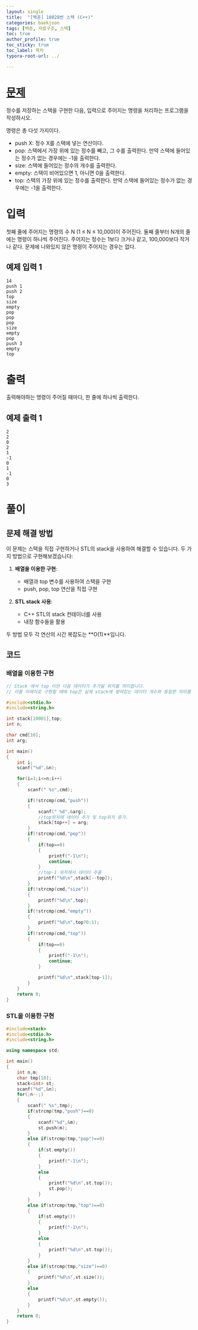 ```yaml
---
layout: single
title:  "[백준] 10828번 스택 (C++)"
categories: baekjoon
tags: [백준, 자료구조, 스택]
toc: true
author_profile: true
toc_sticky: true
toc_label: 목차
typora-root-url: ../

---
```


# [문제](https://www.acmicpc.net/problem/10828)

정수를 저장하는 스택을 구현한 다음, 입력으로 주어지는 명령을 처리하는 프로그램을 작성하시오.

명령은 총 다섯 가지이다.

- push X: 정수 X를 스택에 넣는 연산이다.
- pop: 스택에서 가장 위에 있는 정수를 빼고, 그 수를 출력한다. 만약 스택에 들어있는 정수가 없는 경우에는 -1을 출력한다.
- size: 스택에 들어있는 정수의 개수를 출력한다.
- empty: 스택이 비어있으면 1, 아니면 0을 출력한다.
- top: 스택의 가장 위에 있는 정수를 출력한다. 만약 스택에 들어있는 정수가 없는 경우에는 -1을 출력한다.

# 입력

첫째 줄에 주어지는 명령의 수 N (1 ≤ N ≤ 10,000)이 주어진다.
둘째 줄부터 N개의 줄에는 명령이 하나씩 주어진다.
주어지는 정수는 1보다 크거나 같고, 100,000보다 작거나 같다.
문제에 나와있지 않은 명령이 주어지는 경우는 없다.

## 예제 입력 1
```
14
push 1
push 2
top
size
empty
pop
pop
pop
size
empty
pop
push 3
empty
top
```

# 출력

출력해야하는 명령이 주어질 때마다, 한 줄에 하나씩 출력한다.

## 예제 출력 1
```
2
2
0
2
1
-1
0
1
-1
0
3
```

# 풀이

## 문제 해결 방법

이 문제는 스택을 직접 구현하거나 STL의 stack을 사용하여 해결할 수 있습니다. 두 가지 방법으로 구현해보겠습니다:

1. **배열을 이용한 구현**:
   - 배열과 top 변수를 사용하여 스택을 구현
   - push, pop, top 연산을 직접 구현

2. **STL stack 사용**:
   - C++ STL의 stack 컨테이너를 사용
   - 내장 함수들을 활용

두 방법 모두 각 연산의 시간 복잡도는 **O(1)**입니다.

## 코드

### 배열을 이용한 구현

```c++
// Stack 에서 top 이란 다음 데이터가 추가될 위치를 의미합니다.
// 이를 어레이로 구현할 때에 top은 실제 stack에 쌓여있는 데이터 개수와 동일한 의미를 가집니다.

#include<stdio.h>
#include<string.h>

int stack[10001],top;
int n;

char cmd[10];
int arg;

int main()
{
    int i;
    scanf("%d",&n);

    for(i=1;i<=n;i++)
    {
        scanf(" %s",cmd);

        if(!strcmp(cmd,"push"))
        {
            scanf(" %d",&arg);
            //top위치에 데이터 추가 및 top위치 증가.
            stack[top++] = arg;
        }
        if(!strcmp(cmd,"pop"))
        {
            if(top==0)
            {
                printf("-1\n");
                continue;
            }
            //top-1 위치에서 데이터 추출
            printf("%d\n",stack[--top]);
        }
        if(!strcmp(cmd,"size"))
        {
            printf("%d\n",top);
        }
        if(!strcmp(cmd,"empty"))
        {
            printf("%d\n",top?0:1);
        }
        if(!strcmp(cmd,"top"))
        {
            if(top==0)
            {
                printf("-1\n");
                continue;
            }

            printf("%d\n",stack[top-1]);
        }
    }
    return 0;
}
```

### STL을 이용한 구현

```c++
#include<stack>
#include<stdio.h>
#include<string.h>

using namespace std;

int main()
{
    int n,m;
    char tmp[10];
    stack<int> st;
    scanf("%d",&n);
    for(;n--;)
    {
        scanf(" %s",tmp);
        if(strcmp(tmp,"push")==0)
        {
            scanf("%d",&m);
            st.push(m);
        }
        else if(strcmp(tmp,"pop")==0)
        {
            if(st.empty())
            {
                printf("-1\n");
            }
            else 
            {
                printf("%d\n",st.top());
                st.pop();
            }
        }
        else if(strcmp(tmp,"top")==0)
        {
            if(st.empty())
            {
                printf("-1\n");
            }
            else 
            {
                printf("%d\n",st.top());
            }
        }
        else if(strcmp(tmp,"size")==0)
        {
            printf("%d\n",st.size());
        }
        else
        {
            printf("%d\n",st.empty());
        }
    }
    return 0;
}
```

